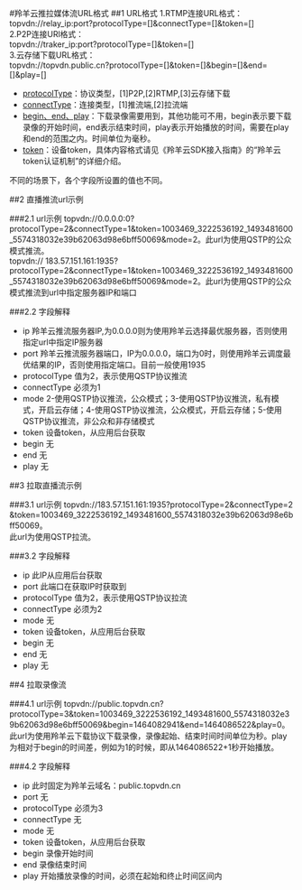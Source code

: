 #羚羊云推拉媒体流URL格式
##1 URL格式
  1.RTMP连接URL格式：<br>
    topvdn://relay_ip:port?protocolType=[]&connectType=[]&token=[]<br>
  2.P2P连接URl格式：<br>
    topvdn://traker_ip:port?protocolType=[]&token=[]<br>
  3.云存储下载URL格式：<br>
    topvdn://topvdn.public.cn?protocolType=[]&token=[]&begin=[]&end=[]&play=[]

- <u>protocolType</u>：协议类型，[1]P2P,[2]RTMP,[3]云存储下载<br>
- <u>connectType</u>：连接类型，[1]推流端,[2]拉流端<br>
- <u>begin、end、play</u>：下载录像需要用到，其他功能可不用，begin表示要下载录像的开始时间，end表示结束时间，play表示开始播放的时间，需要在play和end的范围之内。时间单位为毫秒。<br>
- <u>token</u>：设备token，具体内容格式请见《羚羊云SDK接入指南》的“羚羊云token认证机制”的详细介绍。

不同的场景下，各个字段所设置的值也不同。

##2 直播推流url示例

###2.1 url示例
topvdn://0.0.0.0:0?protocolType=2&connectType=1&token=1003469_3222536192_1493481600_5574318032e39b62063d98e6bff50069&mode=2。此url为使用QSTP的公众模式推流。<br>
topvdn:// 183.57.151.161:1935?protocolType=2&connectType=1&token=1003469_3222536192_1493481600_5574318032e39b62063d98e6bff50069&mode=2。此url为使用QSTP的公众模式推流到url中指定服务器IP和端口<br>

###2.2 字段解释
- ip 羚羊云推流服务器IP,为0.0.0.0则为使用羚羊云选择最优服务器，否则使用指定url中指定IP服务器
- port 羚羊云推流服务器端口，IP为0.0.0.0，端口为0时，则使用羚羊云调度最优结果的IP，否则使用指定端口。目前一般使用1935 
- protocolType 值为2，表示使用QSTP协议推流
- connectType 必须为1
- mode 2-使用QSTP协议推流，公众模式；3-使用QSTP协议推流，私有模式，开启云存储；4-使用QSTP协议推流，公众模式，开启云存储；5-使用QSTP协议推流，非公众和非存储模式
- token 设备token，从应用后台获取
- begin 无
- end 无
- play 无

##3 拉取直播流示例

###3.1 url示例
topvdn://183.57.151.161:1935?protocolType=2&connectType=2 &token=1003469_3222536192_1493481600_5574318032e39b62063d98e6bff50069。<br>
此url为使用QSTP拉流。

###3.2 字段解释
- ip 此IP从应用后台获取
- port 此端口在获取IP时获取到 
- protocolType 值为2，表示使用QSTP协议拉流
- connectType 必须为2
- mode 无
- token 设备token，从应用后台获取
- begin 无
- end 无
- play 无

##4 拉取录像流

###4.1 url示例
topvdn://public.topvdn.cn?protocolType=3&token=1003469_3222536192_1493481600_5574318032e39b62063d98e6bff50069&begin=1464082941&end=1464086522&play=0。<br>
此url为使用羚羊云下载协议下载录像，录像起始、结束时间时间单位为秒。play为相对于begin的时间差，例如为1的时候，即从1464086522+1秒开始播放。

###4.2 字段解释
- ip 此时固定为羚羊云域名：public.topvdn.cn
- port 无
- protocolType 必须为3
- connectType 无
- mode 无
- token 设备token，从应用后台获取
- begin 录像开始时间
- end 录像结束时间
- play 开始播放录像的时间，必须在起始和终止时间区间内
